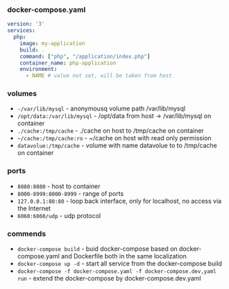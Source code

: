 ### docker-compose.yaml
```yaml
version: '3'
services: 
  php:
    image: my-application
    build: .
    command: ["php", "/application/index.php"]
    container_name: php-application
    environment:
      - NAME # value not set, will be taken from host
```




### volumes
* ```-/var/lib/mysql``` - anonymousq volume path /var/lib/mysql
* ```/opt/data:/var/lib/mysql``` - /opt/data from host -> /var/lib/mysql on container
* ```./cache:/tmp/cache``` - ./cache on host to /tmp/cache on container
* ```~/cache:/tmp/cache:ro``` - ~/cache on host with read only permission
* ```datavolue:/tmp/cache``` - volume with name datavolue to to /tmp/cache on container
### ports
* ```8080:8080``` - host to container 
* ```8000-8999:8000-8999``` - range of ports
* ```127.0.0.1:80:80``` - loop back interface, only for localhost, no access via the Internet
* ```6060:6060/udp``` - udp protocol

### commends
* ```docker-compose build``` - buid docker-compose based on docker-compose.yaml and Dockerfile both in the same localization
* ```docker-compose up -d``` - start all service from the docker-compose build 
* ```docker-compose -f docker-compose.yaml -f docker-compose.dev,yaml run``` - extend the docker-compose by docker-compose.dev.yaml 

